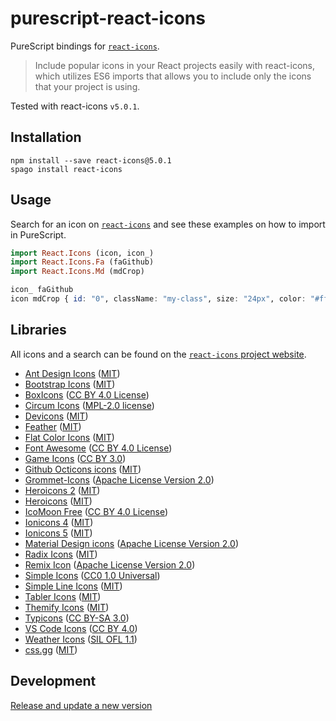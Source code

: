 # purescript-react-icons

PureScript bindings for [`react-icons`](https://react-icons.github.io/react-icons).

> Include popular icons in your React projects easily with react-icons, which utilizes ES6 imports that allows you to include only the icons that your project is using.

Tested with react-icons `v5.0.1`.

## Installation

```shell
npm install --save react-icons@5.0.1
spago install react-icons
```

## Usage

Search for an icon on [`react-icons`](https://react-icons.github.io/react-icons)
and see these examples on how to import in PureScript.

```purescript
import React.Icons (icon, icon_)
import React.Icons.Fa (faGithub)
import React.Icons.Md (mdCrop)

icon_ faGithub
icon mdCrop { id: "0", className: "my-class", size: "24px", color: "#ff0000" }
```

## Libraries

All icons and a search can be found on the [`react-icons` project website](https://react-icons.github.io/react-icons).

- [Ant Design Icons](https://github.com/ant-design/ant-design-icons) ([MIT](https://opensource.org/licenses/MIT))
- [Bootstrap Icons](https://github.com/twbs/icons) ([MIT](https://opensource.org/licenses/MIT))
- [BoxIcons](https://github.com/atisawd/boxicons) ([CC BY 4.0 License](https://github.com/atisawd/boxicons/blob/master/LICENSE))
- [Circum Icons](https://circumicons.com/) ([MPL-2.0 license](https://github.com/Klarr-Agency/Circum-Icons/blob/main/LICENSE))
- [Devicons](https://vorillaz.github.io/devicons/) ([MIT](https://opensource.org/licenses/MIT))
- [Feather](https://feathericons.com/) ([MIT](https://github.com/feathericons/feather/blob/master/LICENSE))
- [Flat Color Icons](https://github.com/icons8/flat-color-icons) ([MIT](https://opensource.org/licenses/MIT))
- [Font Awesome](https://fontawesome.com/) ([CC BY 4.0 License](https://creativecommons.org/licenses/by/4.0/))
- [Game Icons](https://game-icons.net/) ([CC BY 3.0](https://creativecommons.org/licenses/by/3.0/))
- [Github Octicons icons](https://octicons.github.com/) ([MIT](https://github.com/primer/octicons/blob/master/LICENSE))
- [Grommet-Icons](https://github.com/grommet/grommet-icons) ([Apache License Version 2.0](http://www.apache.org/licenses/))
- [Heroicons 2](https://github.com/tailwindlabs/heroicons) ([MIT](https://opensource.org/licenses/MIT))
- [Heroicons](https://github.com/tailwindlabs/heroicons) ([MIT](https://opensource.org/licenses/MIT))
- [IcoMoon Free](https://github.com/Keyamoon/IcoMoon-Free) ([CC BY 4.0 License](https://github.com/Keyamoon/IcoMoon-Free/blob/master/License.txt))
- [Ionicons 4](https://ionicons.com/) ([MIT](https://github.com/ionic-team/ionicons/blob/master/LICENSE))
- [Ionicons 5](https://ionicons.com/) ([MIT](https://github.com/ionic-team/ionicons/blob/master/LICENSE))
- [Material Design icons](https://google.github.io/material-design-icons/) ([Apache License Version 2.0](https://github.com/google/material-design-icons/blob/master/LICENSE))
- [Radix Icons](https://icons.radix-ui.com) ([MIT](https://github.com/radix-ui/icons/blob/master/LICENSE))
- [Remix Icon](https://github.com/Remix-Design/RemixIcon) ([Apache License Version 2.0](http://www.apache.org/licenses/))
- [Simple Icons](https://simpleicons.org/) ([CC0 1.0 Universal](https://creativecommons.org/publicdomain/zero/1.0/))
- [Simple Line Icons](https://thesabbir.github.io/simple-line-icons/) ([MIT](https://opensource.org/licenses/MIT))
- [Tabler Icons](https://github.com/tabler/tabler-icons) ([MIT](https://opensource.org/licenses/MIT))
- [Themify Icons](https://github.com/lykmapipo/themify-icons) ([MIT](https://github.com/thecreation/standard-icons/blob/master/modules/themify-icons/LICENSE))
- [Typicons](https://s-ings.com/typicons/) ([CC BY-SA 3.0](https://creativecommons.org/licenses/by-sa/3.0/))
- [VS Code Icons](https://github.com/microsoft/vscode-codicons) ([CC BY 4.0](https://creativecommons.org/licenses/by/4.0/))
- [Weather Icons](https://erikflowers.github.io/weather-icons/) ([SIL OFL 1.1](http://scripts.sil.org/OFL))
- [css.gg](https://github.com/astrit/css.gg) ([MIT](https://opensource.org/licenses/MIT))

## Development

[Release and update a new version](./RELEASE.md)

